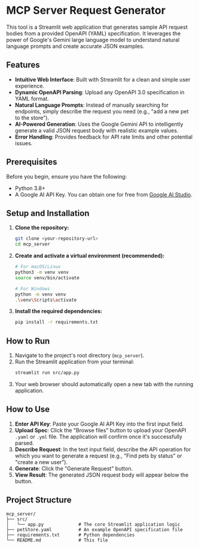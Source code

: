 # MCP Server Request Generator

This tool is a Streamlit web application that generates sample API request bodies from a provided OpenAPI (YAML) specification. It leverages the power of Google's Gemini large language model to understand natural language prompts and create accurate JSON examples.

## Features

- **Intuitive Web Interface**: Built with Streamlit for a clean and simple user experience.
- **Dynamic OpenAPI Parsing**: Upload any OpenAPI 3.0 specification in YAML format.
- **Natural Language Prompts**: Instead of manually searching for endpoints, simply describe the request you need (e.g., "add a new pet to the store").
- **AI-Powered Generation**: Uses the Google Gemini API to intelligently generate a valid JSON request body with realistic example values.
- **Error Handling**: Provides feedback for API rate limits and other potential issues.

## Prerequisites

Before you begin, ensure you have the following:

- Python 3.8+
- A Google AI API Key. You can obtain one for free from [Google AI Studio](https://aistudio.google.com/app/apikey).

## Setup and Installation

1.  **Clone the repository:**
    ```bash
    git clone <your-repository-url>
    cd mcp_server
    ```

2.  **Create and activate a virtual environment (recommended):**
    ```bash
    # For macOS/Linux
    python3 -m venv venv
    source venv/bin/activate

    # For Windows
    python -m venv venv
    .\venv\Scripts\activate
    ```

3.  **Install the required dependencies:**
    ```bash
    pip install -r requirements.txt
    ```

## How to Run

1.  Navigate to the project's root directory (`mcp_server`).
2.  Run the Streamlit application from your terminal:
    ```bash
    streamlit run src/app.py
    ```
3.  Your web browser should automatically open a new tab with the running application.

## How to Use

1.  **Enter API Key**: Paste your Google AI API Key into the first input field.
2.  **Upload Spec**: Click the "Browse files" button to upload your OpenAPI `.yaml` or `.yml` file. The application will confirm once it's successfully parsed.
3.  **Describe Request**: In the text input field, describe the API operation for which you want to generate a request (e.g., "Find pets by status" or "create a new user").
4.  **Generate**: Click the "Generate Request" button.
5.  **View Result**: The generated JSON request body will appear below the button.

## Project Structure

```
mcp_server/
├── src/
│   └── app.py             # The core Streamlit application logic
├── petStore.yaml          # An example OpenAPI specification file
├── requirements.txt       # Python dependencies
└── README.md              # This file
```